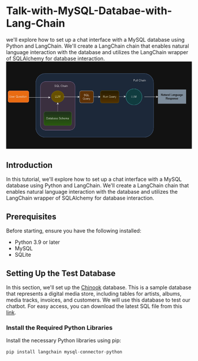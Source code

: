 # Talk-with-MySQL-Databae-with-Lang-Chain
we'll explore how to set up a chat interface with a MySQL database using Python and LangChain. We'll create a LangChain chain that enables natural language interaction with the database and utilizes the LangChain wrapper of SQLAlchemy for database interaction.
![WorkFlow](diag.png)
## Introduction

In this tutorial, we'll explore how to set up a chat interface with a MySQL database using Python and LangChain. We'll create a LangChain chain that enables natural language interaction with the database and utilizes the LangChain wrapper of SQLAlchemy for database interaction.

## Prerequisites

Before starting, ensure you have the following installed:

- Python 3.9 or later
- MySQL
- SQLite

## Setting Up the Test Database

In this section, we'll set up the [Chinook](https://github.com/lerocha/chinook-database) database. This is a sample database that represents a digital media store, including tables for artists, albums, media tracks, invoices, and customers. We will use this database to test our chatbot.
For easy access, you can download the latest SQL file from this [link](https://github.com/lerocha/chinook-database/releases/download/v1.4.5/Chinook_MySql.sql).

### Install the Required Python Libraries

Install the necessary Python libraries using pip:
```python 
pip install langchain mysql-connector-python
``` 
